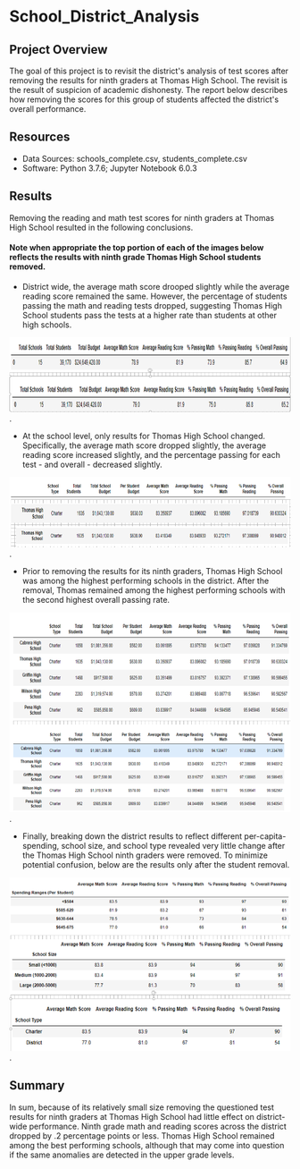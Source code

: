 # School_District_Analysis

## Project Overview

The goal of this project is to revisit the district's analysis of test scores after removing the results for ninth graders at Thomas High School. The revisit is the result of suspicion of academic dishonesty. The report below describes how removing the scores for this group of students affected the district's overall performance. 

## Resources

* Data Sources: schools_complete.csv, students_complete.csv
* Software: Python 3.7.6; Jupyter Notebook 6.0.3

## Results 

Removing the reading and math test scores for ninth graders at Thomas High School resulted in the following conclusions. 

#### Note when appropriate the top portion of each of the images below reflects the results with ninth grade Thomas High School students removed.  

* District wide, the average math score drooped slightly while the average reading score remained the same. However, the percentage of students passing the math and reading tests dropped, suggesting Thomas High School students pass the tests at a higher rate than students at other high schools.

![District_Summary](District_Summary.png).

* At the school level, only results for Thomas High School changed. Specifically, the average math score dropped slightly, the average reading score increased slightly, and the percentage passing for each test - and overall - decreased slightly.    

![Thomas Summary](Thomas_Summary.png).

* Prior to removing the results for its ninth graders, Thomas High School was among the highest performing schools in the district. After the removal, Thomas remained among the highest performing schools with the second highest overall passing rate.

![Top_Performers](Top_Performers.png).

* Finally, breaking down the district results to reflect different per-capita-spending, school size, and school type revealed very little change after the Thomas High School ninth graders were removed. To minimize potential confusion, below are the results only after the student removal. 

![Group_Summaries](Group_Summaries.png).

## Summary 

In sum, because of its relatively small size removing the questioned test results for ninth graders at Thomas High School had little effect on district-wide performance. Ninth grade math and reading scores across the district dropped by .2 percentage points or less. Thomas High School remained among the best performing schools, although that may come into question if the same anomalies are detected in the upper grade levels.  
